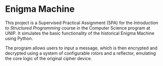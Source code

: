# Enigma Machine
This project is a Supervised Practical Assignment (SPA) for the *Introduction to Structured Programming* course in the Computer Science program at UNIP. It simulates the basic functionality of the historical Enigma Machine using Python.

The program allows users to input a message, which is then encrypted and decrypted using a system of configurable rotors and a reflector, emulating the core logic of the original cipher device.
